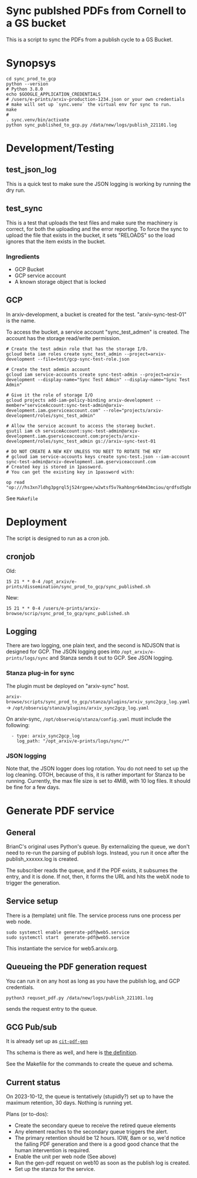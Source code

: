 # Sync publshed PDFs from Cornell to a GS bucket

This is a script to sync the PDFs from a publish cycle to a GS Bucket.

# Synopsys

    cd sync_prod_to_gcp
    python --version
    # Python 3.8.0
    echo $GOOGLE_APPLICATION_CREDENTIALS
    # /users/e-prints/arxiv-production-1234.json or your own credentials
    # make will set up `sync.venv` the virtual env for sync to run.
    make
    #
    . sync.venv/bin/activate
    python sync_published_to_gcp.py /data/new/logs/publish_221101.log

# Development/Testing

## test_json_log

This is a quick test to make sure the JSON logging is working by running the dry run.

## test_sync

This is a test that uploads the test files and make sure the machinery is correct, for both the uploading and
the error reporting.
To force the sync to upload the file that exists in the bucket, it sets "RELOADS" so the load ignores that 
the item exists in the bucket.

### Ingredients

* GCP Bucket
* GCP service account
* A known storage object that is locked

## GCP

In arxiv-development, a bucket is created for the test. "arxiv-sync-test-01" is the name.

To access the bucket, a service account "sync_test_admen" is created. The account has the storage read/write 
permission.

    # Create the test admin role that has the storage I/O.
    gcloud beta iam roles create sync_test_admin --project=arxiv-development --file=test/gcp-sync-test-role.json

    # Create the test ademin account 
    gcloud iam service-accounts create sync-test-admin --project=arxiv-development --display-name="Sync Test Admin" --display-name="Sync Test Admin"

    # Give it the role of storage I/O
    gcloud projects add-iam-policy-binding arxiv-development --member="serviceAccount:sync-test-admin@arxiv-development.iam.gserviceaccount.com" --role="projects/arxiv-development/roles/sync_test_admin"

    # Allow the service account to access the storaeg bucket.
    gsutil iam ch serviceAccount:sync-test-admin@arxiv-development.iam.gserviceaccount.com:projects/arxiv-development/roles/sync_test_admin gs://arxiv-sync-test-01

    # DO NOT CREATE A NEW KEY UNLESS YOU NEET TO ROTATE THE KEY
    # gcloud iam service-accounts keys create sync-test.json --iam-account sync-test-admin@arxiv-development.iam.gserviceaccount.com
    # Created key is stored in 1password.
    # You can get the existing key in 1password with:

    op read "op:///hs3xn7ldhg3pgrql5j524rgpee/w2wtsf5v7kahbngr64m43mciou/qrdfsd5gbnatjpv7zof6vwca4q"

See `Makefile`

# Deployment

The script is designed to run as a cron job. 

## cronjob 

Old:

    15 21 * * 0-4 /opt_arxiv/e-prints/dissemination/sync_prod_to_gcp/sync_published.sh

New:

    15 21 * * 0-4 /users/e-prints/arxiv-browse/scrip/sync_prod_to_gcp/sync_published.sh

## Logging

There are two logging, one plain text, and the second is NDJSON that is designed for GCP. The JSON logging goes into
`/opt_arxiv/e-prints/logs/sync` and Stanza sends it out to GCP. See JSON logging.

### Stanza plug-in for sync

The plugin must be deployed on "arxiv-sync" host.

`arxiv-browse/scripts/sync_prod_to_gcp/stanza/plugins/arxiv_sync2gcp_log.yaml` -> `/opt/observiq/stanza/plugins/arxiv_sync2gcp_log.yaml`

On arxiv-sync, `/opt/observeiq/stanza/config.yaml` must include the following:

      - type: arxiv_sync2gcp_log
        log_path: "/opt_arxiv/e-prints/logs/sync/*"

### JSON logging

Note that, the JSON logger does log rotation. You do not need to set up the log cleaning.
OTOH, because of this, it is rather important for Stanza to be running.
Currently, the max file size is set to 4MiB, with 10 log files. It should be fine for a few days.


# Generate PDF service

## General

BrianC's original uses Python's queue. By externalizing the queue, we don't need to re-run the 
parsing of publish logs. Instead, you run it once after the publish_xxxxxx.log is created.

The subscriber reads the queue, and if the PDF exists, it subsumes the entry, and it is done.
If not, then, it forms the URL and hits the webX node to trigger the generation.

## Service setup

There is a (template) unit file. The service process runs one process per web node.

    sudo systemctl enable generate-pdf@web5.service
    sudo systemctl start  generate-pdf@web5.service

This instantiate the service for web5.arxiv.org. 

## Queueing the PDF generation request

You can run it on any host as long as you have the publish log, and GCP credentials.

    python3 requset_pdf.py /data/new/logs/publish_221101.log

sends the request entry to the queue.

## GCG Pub/sub

It is already set up as [`cit-pdf-gen`](https://console.cloud.google.com/cloudpubsub/topic/detail/cit-pdf-gen?project=arxiv-production)

Ths schema is there as well, and here is [the definition](arxiv_id.schema.json).

See the Makefile for the commands to create the queue and schema.

## Current status

On 2023-10-12, the queue is tentatively (stupidly?) set up to have the maximum retention, 30 days.
Nothing is running yet.

Plans (or to-dos):

* Create the secondary queue to receive the retired queue elements
* Any element reaches to the secondary queue triggers the alert.
* The primary retention should be 12 hours. IOW, 8am or so, we'd notice the failing PDF generation and there is a good
good chance that the human intervention is required.
* Enable the unit per web node (See above)
* Run the gen-pdf request on web10 as soon as the publish log is created.
* Set up the stanza for the service.

